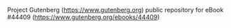 Project Gutenberg (https://www.gutenberg.org) public repository for eBook #44409 (https://www.gutenberg.org/ebooks/44409)

